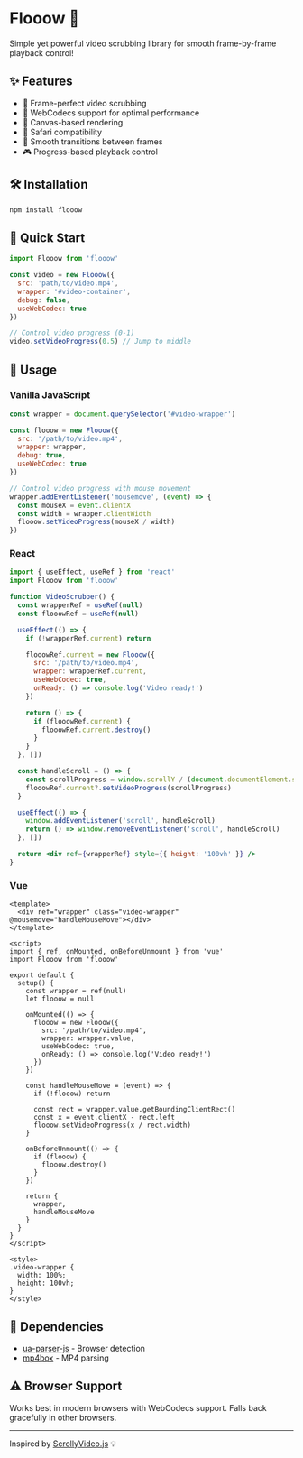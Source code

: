 # Flooow 🌊

Simple yet powerful video scrubbing library for smooth frame-by-frame playback control!

## ✨ Features

- 🎯 Frame-perfect video scrubbing
- 🚀 WebCodecs support for optimal performance
- 🎨 Canvas-based rendering
- 📱 Safari compatibility
- 🔄 Smooth transitions between frames
- 🎮 Progress-based playback control

## 🛠️ Installation

```bash
npm install flooow
```

## 🚀 Quick Start

```javascript
import Flooow from 'flooow'

const video = new Flooow({
  src: 'path/to/video.mp4',
  wrapper: '#video-container',
  debug: false,
  useWebCodec: true
})

// Control video progress (0-1)
video.setVideoProgress(0.5) // Jump to middle
```

## 📖 Usage

### Vanilla JavaScript

```javascript
const wrapper = document.querySelector('#video-wrapper')

const flooow = new Flooow({
  src: '/path/to/video.mp4',
  wrapper: wrapper,
  debug: true,
  useWebCodec: true
})

// Control video progress with mouse movement
wrapper.addEventListener('mousemove', (event) => {
  const mouseX = event.clientX
  const width = wrapper.clientWidth
  flooow.setVideoProgress(mouseX / width)
})
```

### React

```jsx
import { useEffect, useRef } from 'react'
import Flooow from 'flooow'

function VideoScrubber() {
  const wrapperRef = useRef(null)
  const flooowRef = useRef(null)

  useEffect(() => {
    if (!wrapperRef.current) return

    flooowRef.current = new Flooow({
      src: '/path/to/video.mp4',
      wrapper: wrapperRef.current,
      useWebCodec: true,
      onReady: () => console.log('Video ready!')
    })

    return () => {
      if (flooowRef.current) {
        flooowRef.current.destroy()
      }
    }
  }, [])

  const handleScroll = () => {
    const scrollProgress = window.scrollY / (document.documentElement.scrollHeight - window.innerHeight)
    flooowRef.current?.setVideoProgress(scrollProgress)
  }

  useEffect(() => {
    window.addEventListener('scroll', handleScroll)
    return () => window.removeEventListener('scroll', handleScroll)
  }, [])

  return <div ref={wrapperRef} style={{ height: '100vh' }} />
}
```

### Vue

```vue
<template>
  <div ref="wrapper" class="video-wrapper" @mousemove="handleMouseMove"></div>
</template>

<script>
import { ref, onMounted, onBeforeUnmount } from 'vue'
import Flooow from 'flooow'

export default {
  setup() {
    const wrapper = ref(null)
    let flooow = null

    onMounted(() => {
      flooow = new Flooow({
        src: '/path/to/video.mp4',
        wrapper: wrapper.value,
        useWebCodec: true,
        onReady: () => console.log('Video ready!')
      })
    })

    const handleMouseMove = (event) => {
      if (!flooow) return

      const rect = wrapper.value.getBoundingClientRect()
      const x = event.clientX - rect.left
      flooow.setVideoProgress(x / rect.width)
    }

    onBeforeUnmount(() => {
      if (flooow) {
        flooow.destroy()
      }
    })

    return {
      wrapper,
      handleMouseMove
    }
  }
}
</script>

<style>
.video-wrapper {
  width: 100%;
  height: 100vh;
}
</style>
```

## 🔧 Dependencies

- [ua-parser-js](https://docs.uaparser.dev/) - Browser detection
- [mp4box](https://github.com/gpac/mp4box.js) - MP4 parsing

## ⚠️ Browser Support

Works best in modern browsers with WebCodecs support. Falls back gracefully in other browsers.

---

Inspired by [ScrollyVideo.js](https://scrollyvideo.js.org) 💡
